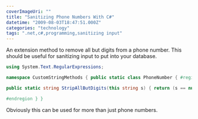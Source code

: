 ```yaml
---
coverImageUri: ""
title: "Sanitizing Phone Numbers With C#"
datetime: "2009-08-03T18:47:51.000Z"
categories: "technology"
tags: ".net,c#,programming,sanitizing input"
---
```


An extension method to remove all but digits from a phone number. This should be useful for sanitizing input to put into your database.

``` csharp
using System.Text.RegularExpressions;

namespace CustomStringMethods { public static class PhoneNumber { #region Class Methods

public static string StripAllButDigits(this string s) { return (s == null) ? string.Empty : Regex.Replace(s, @"\\D", string.Empty); }

#endregion } }
```

Obviously this can be used for more than just phone numbers.
